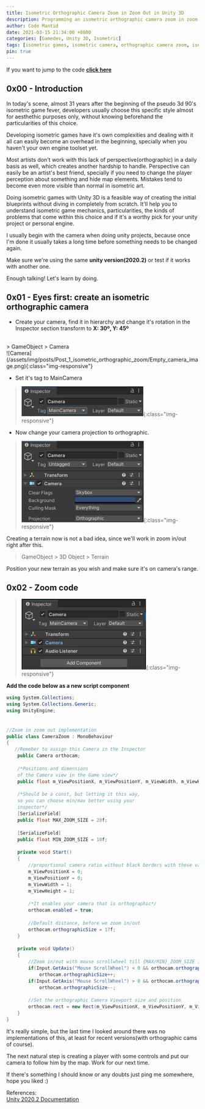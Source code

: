 ```yaml
---
title: Isometric Orthographic Camera Zoom in Zoom Out in Unity 3D
description: Programming an isometric orthographic camera zoom in zoom out for 3d unity games.
author: Code Mantid
date: 2021-03-15 21:34:00 +0800
categories: [Gamedev, Unity 3D, Isometric]
tags: [isometric games, isometric camera, orthographic camera zoom, isometric camera zoom, unity 3d, unity camera script, getting started]
pin: true
---
```


If you want to jump to the code [**click here**](#0x02---zoom-code)

## 0x00 - Introduction

In today's scene, almost 31 years after the beginning of the pseudo 3d 90's isometric game fever, developers usually choose this specific style almost for aesthethic purposes only, without knowing beforehand the particularities of this choice.

Developing isometric games have it's own complexities and dealing with it all can easily become an overhead in the beginning, specially when you haven't your own engine toolset yet. 

Most artists don't work with this lack of perspective(orthographic) in a daily basis as well, which creates another hardship to handle. Perspective can easily be an artist's best friend, specially if you need to change the player perception about something and hide map elements. Mistakes tend to become even more visible than normal in isometric art.

Doing isometric games with Unity 3D is a feasible way of creating the initial blueprints without diving in completely from scratch. It'll help you to understand isometric game mechanics, particularities, the kinds of problems that come within this choice and if it's a worthy pick for your unity project or personal engine.

I usually begin with the camera when doing unity projects, because once I'm done it usually takes a long time before
something needs to be changed again.

Make sure we're using the same **unity version(2020.2)** or test if it works with another one.

Enough talking! Let's learn by doing.

## 0x01 - Eyes first: create an isometric orthographic camera

- Create your camera, find it in hierarchy and change it's rotation in the Inspector section transform to **X: 30º, Y: 45º** 
<br>
> GameObject > Camera
<br>
![Camera](/assets/img/posts/Post_1_isometric_orthographic_zoom/Empty_camera_image.png){:class="img-responsive"}

- Set it's tag to MainCamera
> ![Camera](/assets/img/posts/Post_1_isometric_orthographic_zoom/main_camera.png){:class="img-responsive"}

- Now change your camera projection to orthographic. 
> ![Camera](/assets/img/posts/Post_1_isometric_orthographic_zoom/Orthographic_camera.png){:class="img-responsive"}

Creating a terrain now is not a bad idea, since we'll work in zoom in/out right after this.

> GameObject > 3D Object > Terrain

Position your new terrain as you wish and make sure it's on camera's range.

## 0x02 - Zoom code

> ![Camera](/assets/img/posts/Post_1_isometric_orthographic_zoom/add_component.png){:class="img-responsive"}

**Add the code below as a new script component**

```c#
using System.Collections;
using System.Collections.Generic;
using UnityEngine;


//Zoom in zoom out implementation
public class CameraZoom : MonoBehaviour
{
   //Remeber to assign this Camera in the Inspector
    public Camera orthocam;

    /*Positions and dimensions 
    of the Camera view in the Game view*/
    public float m_ViewPositionX, m_ViewPositionY, m_ViewWidth, m_ViewHeight;
    
    /*Should be a const, but letting it this way, 
    so you can choose min/max better using your 
    inspector*/
    [SerializeField]
    public float MAX_ZOOM_SIZE = 20f;

    [SerializeField]
    public float MIN_ZOOM_SIZE = 10f;

    private void Start()
    {
        //proportional camera ratio without black borders with these values
        m_ViewPositionX = 0;
        m_ViewPositionY = 0;
        m_ViewWidth = 1;
        m_ViewHeight = 1;

        /*It enables your camera that is orthographic*/
        orthocam.enabled = true;
        
        //Default distance, before we zoom in/out
        orthocam.orthographicSize = 17f;       
    }
    
    private void Update()
    {  
        //Zoom in/out with mouse scrollwheel till {MAX/MIN}_ZOOM_SIZE is reached
        if(Input.GetAxis("Mouse ScrollWheel") < 0 && orthocam.orthographicSize < MAX_ZOOM_SIZE)
            orthocam.orthographicSize++;
        if(Input.GetAxis("Mouse ScrollWheel") > 0 && orthocam.orthographicSize > MIN_ZOOM_SIZE)
            orthocam.orthographicSize--;
        
        //Set the orthographic Camera Viewport size and position
        orthocam.rect = new Rect(m_ViewPositionX, m_ViewPositionY, m_ViewWidth, m_ViewHeight);
    }
}

```
It's really simple, but the last time I looked around there was no implementations of this, at least for recent versions(with orthographic cams of course).

The next natural step is creating a player with some controls and put our camera to follow him by the map. Work for our next time. 

If there's something I should know or any doubts just ping me somewhere, hope you liked :)

References:
<br>
[Unity 2020.2 Documentation](https://docs.unity3d.com/2020.2/Documentation/ScriptReference/Camera-orthographicSize.html)







